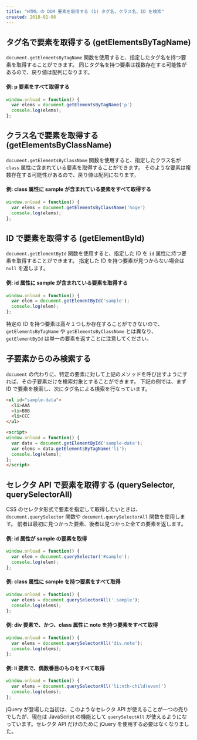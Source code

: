 ```yaml
---
title: "HTML の DOM 要素を取得する (1) タグ名、クラス名、ID を検索"
created: 2018-01-06
---
```


タグ名で要素を取得する (getElementsByTagName)
----

`document.getElementsByTagName` 関数を使用すると、指定したタグ名を持つ要素を取得することができます。
同じタグ名を持つ要素は複数存在する可能性があるので、戻り値は配列になります。

#### 例: p 要素をすべて取得する

~~~ javascript
window.onload = function() {
  var elems = document.getElementsByTagName('p')
  console.log(elems);
};
~~~


クラス名で要素を取得する (getElementsByClassName)
----

`document.getElementsByClassName` 関数を使用すると、指定したクラス名が `class` 属性に含まれている要素を取得することができます。
そのような要素は複数存在する可能性があるので、戻り値は配列になります。

#### 例: class 属性に sample が含まれている要素をすべて取得する

~~~ javascript
window.onload = function() {
  var elems = document.getElementsByClassName('hoge')
  console.log(elems);
};
~~~


ID で要素を取得する (getElementById)
----

`document.getElementById` 関数を使用すると、指定した ID を `id` 属性に持つ要素を取得することができます。
指定した ID を持つ要素が見つからない場合は `null` を返します。

#### 例: id 属性に sample が含まれている要素を取得する

~~~ javascript
window.onload = function() {
  var elem = document.getElementById('sample');
  console.log(elem);
};
~~~

特定の ID を持つ要素は高々１つしか存在することができないので、`getElementsByTagName` や `getElementsByClassName` とは異なり、`getElementById` は単一の要素を返すことに注意してください。


子要素からのみ検索する
----

`document` の代わりに、特定の要素に対して上記のメソッドを呼び出すようにすれば、その子要素だけを検索対象とすることができます。
下記の例では、まず ID で要素を検索し、次にタグ名による検索を行なっています。

~~~ html
<ul id="sample-data">
  <li>AAA
  <li>BBB
  <li>CCC
</ul>

<script>
window.onload = function() {
  var data = document.getElementById('sample-data');
  var elems = data.getElementsByTagName('li');
  console.log(elems);
};
</script>
~~~


セレクタ API で要素を取得する (querySelector, querySelectorAll)
----

CSS のセレクタ形式で要素を指定して取得したいときは、`document.querySelector` 関数や `document.querySelectorAll` 関数を使用します。
前者は最初に見つかった要素、後者は見つかった全ての要素を返します。

#### 例: id 属性が sample の要素を取得

~~~ javascript
window.onload = function() {
  var elem = document.querySelector('#sample');
  console.log(elem);
};
~~~

#### 例: class 属性に sample を持つ要素をすべて取得

~~~ javascript
window.onload = function() {
  var elems = document.querySelectorAll('.sample');
  console.log(elems);
};
~~~

#### 例: div 要素で、かつ、class 属性に note を持つ要素をすべて取得

~~~ javascript
window.onload = function() {
  var elems = document.querySelectorAll('div.note');
  console.log(elems);
};
~~~

#### 例: li 要素で、偶数番目のものをすべて取得

~~~ javascript
window.onload = function() {
  var elems = document.querySelectorAll('li:nth-child(even)')
  console.log(elems);
};
~~~

<div class="note">
jQuery が登場した当初は、このようなセレクタ API が使えることが一つの売りでしたが、現在は JavaScript の機能として <code>querySelectAll</code> が使えるようになっています。セレクタ API だけのために jQuery を使用する必要はなくなりました。
</div>


